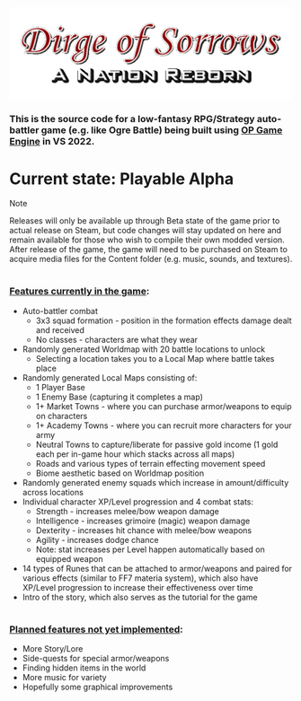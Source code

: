 ![](/Assets/Title_Banner_Clear.png)
### This is the source code for a low-fantasy RPG/Strategy auto-battler game (e.g. like Ogre Battle) being built using [OP Game Engine](https://github.com/Oblivionburn/OP_Engine) in VS 2022.
#
# Current state: Playable Alpha
>[!NOTE]
>Releases will only be available up through Beta state of the game prior to actual release on Steam, but code changes will stay updated on here and remain available for those who wish to compile their own modded version. After release of the game, the game will need to be purchased on Steam to acquire media files for the Content folder (e.g. music, sounds, and textures).
#
### <ins>Features currently in the game</ins>:
- Auto-battler combat
  - 3x3 squad formation - position in the formation effects damage dealt and received
  - No classes - characters are what they wear
- Randomly generated Worldmap with 20 battle locations to unlock
  - Selecting a location takes you to a Local Map where battle takes place
- Randomly generated Local Maps consisting of:
  - 1 Player Base
  - 1 Enemy Base (capturing it completes a map)
  - 1+ Market Towns - where you can purchase armor/weapons to equip on characters
  - 1+ Academy Towns - where you can recruit more characters for your army
  - Neutral Towns to capture/liberate for passive gold income (1 gold each per in-game hour which stacks across all maps)
  - Roads and various types of terrain effecting movement speed
  - Biome aesthetic based on Worldmap position
- Randomly generated enemy squads which increase in amount/difficulty across locations
- Individual character XP/Level progression and 4 combat stats:
  - Strength - increases melee/bow weapon damage
  - Intelligence - increases grimoire (magic) weapon damage
  - Dexterity - increases hit chance with melee/bow weapons
  - Agility - increases dodge chance
  - Note: stat increases per Level happen automatically based on equipped weapon
- 14 types of Runes that can be attached to armor/weapons and paired for various effects (similar to FF7 materia system), which also have XP/Level progression to increase their effectiveness over time
- Intro of the story, which also serves as the tutorial for the game
#
### <ins>Planned features not yet implemented</ins>:
- More Story/Lore
- Side-quests for special armor/weapons
- Finding hidden items in the world
- More music for variety
- Hopefully some graphical improvements
